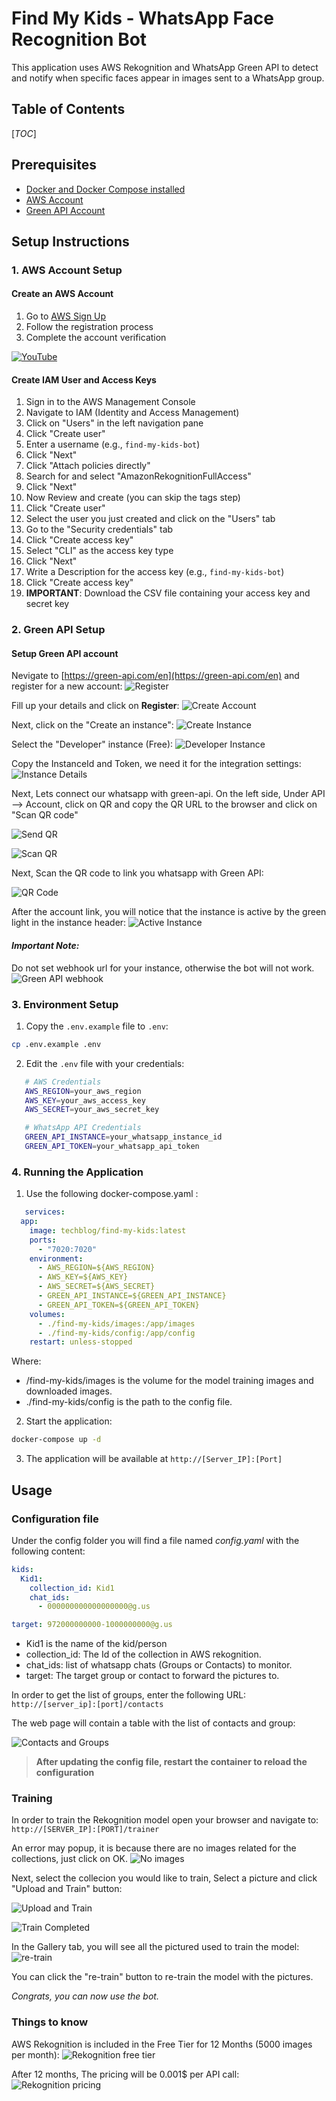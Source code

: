# Find My Kids - WhatsApp Face Recognition Bot

This application uses AWS Rekognition and WhatsApp Green API to detect and notify when specific faces appear in images sent to a WhatsApp group.

## Table of Contents

[_TOC_]

## Prerequisites

- [Docker and Docker Compose installed](https://medium.com/@tomer.klein/step-by-step-tutorial-installing-docker-and-docker-compose-on-ubuntu-a98a1b7aaed0)
- [AWS Account](https://signin.aws.amazon.com/signup?request_type=register)
- [Green API Account](https://green-api.com/)

## Setup Instructions

### 1. AWS Account Setup

#### Create an AWS Account

1. Go to [AWS Sign Up](https://signin.aws.amazon.com/signup?request_type=register)
2. Follow the registration process
3. Complete the account verification

[![YouTube](http://i.ytimg.com/vi/lIdh92JmWtg/hqdefault.jpg)](https://www.youtube.com/watch?v=lIdh92JmWtg)

#### Create IAM User and Access Keys

1. Sign in to the AWS Management Console
2. Navigate to IAM (Identity and Access Management)
3. Click on "Users" in the left navigation pane
4. Click "Create user"
5. Enter a username (e.g., `find-my-kids-bot`)
6. Click "Next"
7. Click "Attach policies directly"
8. Search for and select "AmazonRekognitionFullAccess"
9. Click "Next"
10. Now Review and create (you can skip the tags step)
11. Click "Create user"
12. Select the user you just created and click on the "Users" tab
13. Go to the "Security credentials" tab
14. Click "Create access key"
15. Select "CLI" as the access key type
16. Click "Next"
17. Write a Description for the access key (e.g., `find-my-kids-bot`)
18. Click "Create access key"
19. **IMPORTANT**: Download the CSV file containing your access key and secret key

### 2. Green API Setup

#### Setup Green API account

Nevigate to [https://green-api.com/en](https://green-api.com/en) and register for a new account:
![Register](https://raw.githubusercontent.com/t0mer/green-api-custom-notifier/refs/heads/main/screenshots/register.png)

Fill up your details and click on **Register**:
![Create Account](https://raw.githubusercontent.com/t0mer/green-api-custom-notifier/refs/heads/main/screenshots/create_acoount.png)

Next, click on the "Create an instance":
![Create Instance](https://raw.githubusercontent.com/t0mer/green-api-custom-notifier/refs/heads/main/screenshots/create_instance.png)

Select the "Developer" instance (Free):
![Developer Instance](https://raw.githubusercontent.com/t0mer/green-api-custom-notifier/refs/heads/main/screenshots/developer_instance.png)

Copy the InstanceId and Token, we need it for the integration settings:
![Instance Details](https://raw.githubusercontent.com/t0mer/green-api-custom-notifier/refs/heads/main/screenshots/instance_details.png)

Next, Lets connect our whatsapp with green-api. On the left side, Under API --> Account, click on QR and copy the QR URL to the browser and click on "Scan QR code"

![Send QR](https://raw.githubusercontent.com/t0mer/green-api-custom-notifier/refs/heads/main/screenshots/send_qr.png)

![Scan QR](https://raw.githubusercontent.com/t0mer/green-api-custom-notifier/refs/heads/main/screenshots/scan_qr.png)

Next, Scan the QR code to link you whatsapp with Green API:

![QR Code](https://raw.githubusercontent.com/t0mer/green-api-custom-notifier/refs/heads/main/screenshots/qr.png)

After the account link, you will notice that the instance is active by the green light in the instance header:
![Active Instance](https://raw.githubusercontent.com/t0mer/green-api-custom-notifier/refs/heads/main/screenshots/active_instance.png)

#### ***Important Note:***

Do not set webhook url for your instance, otherwise the bot will not work.
![Green API webhook](screenshots/green-api-webhook.png)

### 3. Environment Setup

1. Copy the `.env.example` file to `.env`:

```bash
cp .env.example .env
```

2. Edit the `.env` file with your credentials:

```bash
   # AWS Credentials
   AWS_REGION=your_aws_region
   AWS_KEY=your_aws_access_key
   AWS_SECRET=your_aws_secret_key

   # WhatsApp API Credentials
   GREEN_API_INSTANCE=your_whatsapp_instance_id
   GREEN_API_TOKEN=your_whatsapp_api_token
```

### 4. Running the Application

1. Use the following docker-compose.yaml :

```yaml
   services:
  app:
    image: techblog/find-my-kids:latest
    ports:
      - "7020:7020"
    environment:
      - AWS_REGION=${AWS_REGION}
      - AWS_KEY=${AWS_KEY}
      - AWS_SECRET=${AWS_SECRET}
      - GREEN_API_INSTANCE=${GREEN_API_INSTANCE}
      - GREEN_API_TOKEN=${GREEN_API_TOKEN}
    volumes:
      - ./find-my-kids/images:/app/images
      - ./find-my-kids/config:/app/config
    restart: unless-stopped 
```

Where:

- /find-my-kids/images is the volume for the model training images and downloaded images.
- ./find-my-kids/config is the path to the config file.

2. Start the application:

```bash
docker-compose up -d
```

3. The application will be available at `http://[Server_IP]:[Port]`

## Usage

### Configuration file

Under the config folder you will find a file named *config.yaml* with the following content:

```yaml
kids:
  Kid1: 
    collection_id: Kid1
    chat_ids:
      - 000000000000000000@g.us

target: 972000000000-1000000000@g.us
```

- Kid1 is the name of the kid/person
- collection_id: The Id of the collection in AWS rekognition.
- chat_ids: list of whatsapp chats (Groups or Contacts) to monitor.
- target: The target group or contact to forward the pictures to.

In order to get the list of groups, enter the following URL: `http://[server_ip]:[port]/contacts`

The web page will contain a table with the list of contacts and group:

![Contacts and Groups](screenshots/greenapi-contacts.png)

> **After updating the config file, restart the container to reload the configuration**

### Training

In order to train the Rekognition model open your browser and navigate to: `http://[SERVER_IP]:[PORT]/trainer`

An error may popup, it is because there are no images related for the collections, just click on OK.
![No images](screenshots/no-images-error.png)

Next, select the collecion you would like to train, Select a picture and click "Upload and Train" button:

![Upload and Train](screenshots/upload-and-train.png)

![Train Completed](screenshots/train-completed.png)

In the Gallery tab, you will see all the pictured used to train the model:
![re-train](screenshots/re-train.png)

You can click the "re-train" button to re-train the model with the pictures.

*Congrats, you can now use the bot.*

### Things to know

AWS Rekognition is included in the Free Tier for 12 Months (5000 images per month):
![Rekognition free tier](screenshots/rekognition-free.png)

After 12 months, The pricing will be 0.001$ per API call:
![Rekognition pricing](screenshots/rekognition-pricing.png)
